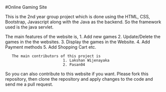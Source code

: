 #Online Gaming Site


This is the 2nd year group project which is done using the HTML, CSS, Bootstrap, Javascript along with the Java as the backend. So the framework used is the java servlet.

The main features of the website is,
          1. Add new games
          2. Update/Delete the games in the the websites.
          3. Display the games in the Website.
          4. Add Payment methods
          5. Add Shopping Cart
       etc.
       
       The main contributors of this project is 
                              1. Lakshan Wijenayaka
                              2. Pasan04
                          


So you can also contribute to this website if you want. Please fork this repository, then clone the repository and apply changes to the code and send me a pull request.
